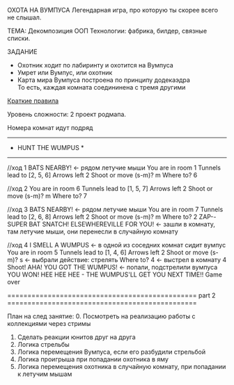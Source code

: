ОХОТА НА ВУМПУСА
Легендарная игра, про которую ты скорее всего не слышал.

ТЕМА: Декомпозиция ООП
Технологии: фабрика, билдер, связные списки.

ЗАДАНИЕ
+ Охотник ходит по лабиринту и охотится на Вумпуса
+ Умрет или Вумпус, или охотник
+ Карта мира Вумпуса построена по принципу додекаэдра  
  То есть, каждая комната соедининена с тремя другими

[Краткие правила](https://ru.wikipedia.org/wiki/Hunt_the_Wumpus)

Уровень сложности: 2 проект родмапа.


Номера комнат идут подряд

*********************
*  HUNT THE WUMPUS  *
*********************
//ход 1
BATS NEARBY! <- рядом летучие мыши
You are in room 1
Tunnels lead to [2, 5, 6]
Arrows left 2
Shoot or move (s-m)?
m
Where to?
6

//ход 2
You are in room 6
Tunnels lead to [1, 5, 7]
Arrows left 2
Shoot or move (s-m)?
m
Where to?
7

//ход 3
BATS NEARBY! <- рядом летучие мыши
You are in room 7
Tunnels lead to [2, 6, 8]
Arrows left 2
Shoot or move (s-m)?
m
Where to?
2
ZAP--SUPER BAT SNATCH! ELSEWHEREVILLE FOR YOU! <- зашли в комнату, там летучие мыши, они перенесли в случайную комнату

//ход 4
I SMELL A WUMPUS <- в одной из соседних комнат сидит вумпус
You are in room 5
Tunnels lead to [1, 4, 6]
Arrows left 2
Shoot or move (s-m)?
s  <- выбрали действие: стрелять
Where to?
4  <- выстрел в комнату 4
Shoot!
AHA! YOU GOT THE WUMPUS!  <- попали, подстрелили вумпуса
YOU WON! HEE HEE HEE - THE WUMPUS'LL GET YOU NEXT TIME!!
Game over

=============================================== part 2 ===============================================

План на след занятие:
0. Посмотреть на реализацию работы с коллекциями через стримы
1. Сделать реакции юнитов друг на друга
2. Логика стрельбы
3. Логика перемещения Вумпуса, если его разбудили стрельбой
4. Логика проигрыша при попадании охотника в яму
5. Логика перемещения охотника в случайную комнату, при попадании к летучим мышам 

